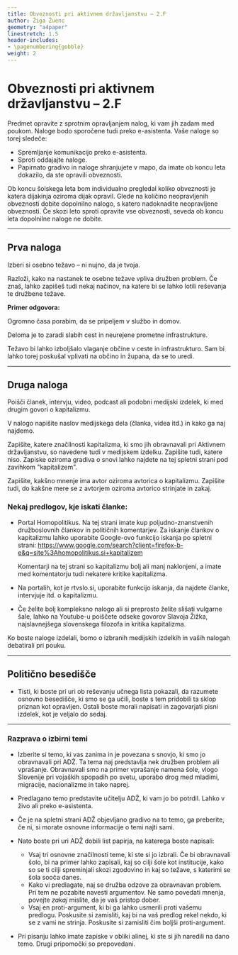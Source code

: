 ```yaml
---
title: Obveznosti pri aktivnem državljanstvu – 2.F
author: Žiga Žuenc
geometry: "a4paper"
linestretch: 1.5
header-includes:
- \pagenumbering{gobble}
weight: 2
---
```


# Obveznosti pri aktivnem državljanstvu – 2.F

Predmet opravite z sprotnim opravljanjem nalog, ki vam jih zadam med poukom. Naloge bodo sporočene tudi preko e-asistenta. Vaše naloge so torej sledeče:

- Spremljanje komunikacijo preko e-asistenta.
- Sproti oddajajte naloge.
- Papirnato gradivo in naloge shranjujete v mapo, da imate ob koncu leta dokazilo, da ste opravili obveznosti.

Ob koncu šolskega leta bom individualno pregledal koliko obveznosti je katera dijakinja oziroma dijak opravil. Glede na količino neopravljenih obveznosti dobite dopolnilno nalogo, s katero nadoknadite neopravljene obveznosti. Če skozi leto sproti opravite vse obveznosti, seveda ob koncu leta dopolnilne naloge ne dobite.

---

## Prva naloga

Izberi si osebno težavo – ni nujno, da je tvoja.

Razloži, kako na nastanek te osebne težave vpliva družben problem. Če znaš, lahko zapišeš tudi nekaj načinov, na katere bi se lahko lotili reševanja te družbene težave.

**Primer odgovora:**

Ogromno časa porabim, da se pripeljem v službo in domov. 

Deloma je to zaradi slabih cest in neurejene prometne infrastrukture.

Težavo bi lahko izboljšalo vlaganje občine v ceste in infrastrukturo. Sam bi lahko torej poskušal vplivati na občino in župana, da se to uredi.

---

## Druga naloga

Poišči članek, intervju, video, podcast ali podobni medijski izdelek, ki med drugim govori o kapitalizmu. 

V nalogo napišite naslov medijskega dela (članka, videa itd.) in kako ga naj najdemo.

Zapišite, katere značilnosti kapitalizma, ki smo jih obravnavali pri Aktivnem državljanstvu, so navedene tudi v medijskem izdelku. Zapišite tudi, katere niso. Zapiske oziroma gradiva o snovi lahko najdete na tej spletni strani pod zavihkom "kapitalizem".

Zapišite, kakšno mnenje ima avtor oziroma avtorica o kapitalizmu. Zapišite tudi, do kakšne mere se z avtorjem oziroma avtorico strinjate in zakaj.

### Nekaj predlogov, kje iskati članke:

- Portal Homopolitikus. Na tej strani imate kup poljudno-znanstvenih družboslovnih člankov in političnih komentarjev. Za iskanje člankov o kapitalizmu lahko uporabite Google-ovo funkcijo iskanja po spletni strani: https://www.google.com/search?client=firefox-b-e&q=site%3Ahomopolitikus.si+kapitalizem

    Komentarji na tej strani so kapitalizmu bolj ali manj naklonjeni, a imate med komentatorju tudi nekatere kritike kapitalizma.

- Na portalih, kot je rtvslo.si, uporabite funkcijo iskanja, da najdete članke, intervjuje itd. o kapitalizmu.

- Če želite bolj kompleksno nalogo ali si preprosto želite slišati vulgarne šale, lahko na Youtube-u poiščete odseke govorov Slavoja Žižka, najslavnejšega slovenskega filozofa in kritika kapitalizma.

Ko boste naloge izdelali, bomo o izbranih medijskih izdelkih in vaših nalogah debatirali pri pouku.

---

## Politično besedišče

- Tisti, ki boste pri uri ob reševanju učnega lista pokazali, da razumete osnovno besedišče, ki smo se ga učili, boste s tem pridobili ta sklop priznan kot opravljen. Ostali boste morali napisati in zagovarjati pisni izdelek, kot je veljalo do sedaj. 

---

### Razprava o izbirni temi

- Izberite si temo, ki vas zanima in je povezana s snovjo, ki smo jo obravnavali pri ADŽ. Ta tema naj predstavlja nek družben problem ali vprašanje. Obravnavali smo na primer vprašanje namena šole, vlogo Slovenije pri vojaških spopadih po svetu, uporabo drog med mladimi, migracije, nacionalizme in tako naprej. 

- Predlagano temo predstavite učitelju ADŽ, ki vam jo bo potrdil. Lahko v živo ali preko e-asistenta.

- Če je na spletni strani ADŽ objevljano gradivo na to temo, ga preberite, če ni, si morate osnovne informacije o temi najti sami.

- Nato boste pri uri ADŽ dobili list papirja, na katerega boste napisali:
    - Vsaj tri osnovne značilnosti teme, ki ste si jo izbrali. Če bi obravnavali šolo, bi na primer lahko zapisali, kaj so cilji šole kot institucije, kako so se ti cilji spreminjali skozi zgodovino in kaj so težave, s katerimi se šola sooča danes.
    - Kako vi predlagate, naj se družba odzove za obravnavan problem. Pri tem ne pozabite navesti argumentov. Ne samo povedati mnenja, povejte *zakaj* mislite, da je vaš pristop dober.
    - Vsaj en proti-argument, ki bi ga lahko usmerili proti vašemu predlogu. Poskusite si zamisliti, kaj bi na vaš predlog rekel nekdo, ki se z vami ne strinja. Poskusite si zamisliti čim boljši proti-argument.

- Pri pisanju lahko imate zapiske v obliki alinej, ki ste si jih naredili na dano temo. Drugi pripomočki so prepovedani.
